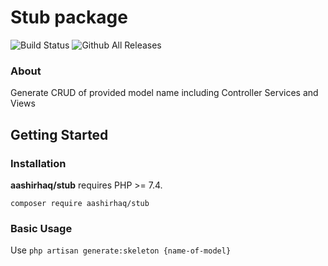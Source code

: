 # Stub package

![Build Status](https://travis-ci.org/AashirHaq/stub.png?branch=master)  ![Github All Releases](https://img.shields.io/github/downloads/aashirhaq/stub/total.svg)

### About
Generate CRUD of provided model name including Controller Services and Views

## Getting Started

### Installation

**aashirhaq/stub** requires PHP >= 7.4.

```shell
composer require aashirhaq/stub
```
### Basic Usage

Use ``` php artisan generate:skeleton {name-of-model} ```
